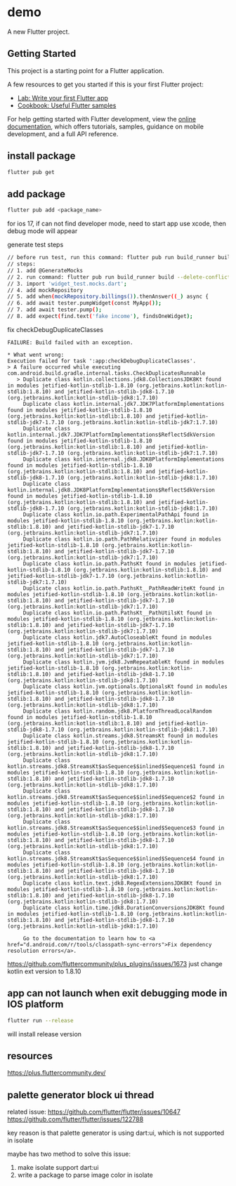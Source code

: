 # demo

A new Flutter project.

## Getting Started

This project is a starting point for a Flutter application.

A few resources to get you started if this is your first Flutter project:

- [Lab: Write your first Flutter app](https://docs.flutter.dev/get-started/codelab)
- [Cookbook: Useful Flutter samples](https://docs.flutter.dev/cookbook)

For help getting started with Flutter development, view the
[online documentation](https://docs.flutter.dev/), which offers tutorials,
samples, guidance on mobile development, and a full API reference.

## install package
```bash
flutter pub get
```
## add package

```bash
flutter pub add <package_name>
```

for ios 17, if can not find developer mode, need to start app use xcode, then debug mode will appear

generate test steps
```bash
// before run test, run this command: flutter pub run build_runner build --delete-conflicting-outputs
// steps:
// 1. add @GenerateMocks
// 2. run command: flutter pub run build_runner build --delete-conflicting-outputs
// 3. import 'widget_test.mocks.dart';
// 4. add mockRepository
// 5. add when(mockRepository.billings()).thenAnswer((_) async {
// 6. add await tester.pumpWidget(const MyApp());
// 7. add await tester.pump();
// 8. add expect(find.text('fake income'), findsOneWidget);
```

fix checkDebugDuplicateClasses
```
FAILURE: Build failed with an exception.

* What went wrong:
Execution failed for task ':app:checkDebugDuplicateClasses'.
> A failure occurred while executing com.android.build.gradle.internal.tasks.CheckDuplicatesRunnable
   > Duplicate class kotlin.collections.jdk8.CollectionsJDK8Kt found in modules jetified-kotlin-stdlib-1.8.10 (org.jetbrains.kotlin:kotlin-stdlib:1.8.10) and jetified-kotlin-stdlib-jdk8-1.7.10 (org.jetbrains.kotlin:kotlin-stdlib-jdk8:1.7.10)
     Duplicate class kotlin.internal.jdk7.JDK7PlatformImplementations found in modules jetified-kotlin-stdlib-1.8.10 (org.jetbrains.kotlin:kotlin-stdlib:1.8.10) and jetified-kotlin-stdlib-jdk7-1.7.10 (org.jetbrains.kotlin:kotlin-stdlib-jdk7:1.7.10)
     Duplicate class kotlin.internal.jdk7.JDK7PlatformImplementations$ReflectSdkVersion found in modules jetified-kotlin-stdlib-1.8.10 (org.jetbrains.kotlin:kotlin-stdlib:1.8.10) and jetified-kotlin-stdlib-jdk7-1.7.10 (org.jetbrains.kotlin:kotlin-stdlib-jdk7:1.7.10)
     Duplicate class kotlin.internal.jdk8.JDK8PlatformImplementations found in modules jetified-kotlin-stdlib-1.8.10 (org.jetbrains.kotlin:kotlin-stdlib:1.8.10) and jetified-kotlin-stdlib-jdk8-1.7.10 (org.jetbrains.kotlin:kotlin-stdlib-jdk8:1.7.10)
     Duplicate class kotlin.internal.jdk8.JDK8PlatformImplementations$ReflectSdkVersion found in modules jetified-kotlin-stdlib-1.8.10 (org.jetbrains.kotlin:kotlin-stdlib:1.8.10) and jetified-kotlin-stdlib-jdk8-1.7.10 (org.jetbrains.kotlin:kotlin-stdlib-jdk8:1.7.10)
     Duplicate class kotlin.io.path.ExperimentalPathApi found in modules jetified-kotlin-stdlib-1.8.10 (org.jetbrains.kotlin:kotlin-stdlib:1.8.10) and jetified-kotlin-stdlib-jdk7-1.7.10 (org.jetbrains.kotlin:kotlin-stdlib-jdk7:1.7.10)
     Duplicate class kotlin.io.path.PathRelativizer found in modules jetified-kotlin-stdlib-1.8.10 (org.jetbrains.kotlin:kotlin-stdlib:1.8.10) and jetified-kotlin-stdlib-jdk7-1.7.10 (org.jetbrains.kotlin:kotlin-stdlib-jdk7:1.7.10)
     Duplicate class kotlin.io.path.PathsKt found in modules jetified-kotlin-stdlib-1.8.10 (org.jetbrains.kotlin:kotlin-stdlib:1.8.10) and jetified-kotlin-stdlib-jdk7-1.7.10 (org.jetbrains.kotlin:kotlin-stdlib-jdk7:1.7.10)
     Duplicate class kotlin.io.path.PathsKt__PathReadWriteKt found in modules jetified-kotlin-stdlib-1.8.10 (org.jetbrains.kotlin:kotlin-stdlib:1.8.10) and jetified-kotlin-stdlib-jdk7-1.7.10 (org.jetbrains.kotlin:kotlin-stdlib-jdk7:1.7.10)
     Duplicate class kotlin.io.path.PathsKt__PathUtilsKt found in modules jetified-kotlin-stdlib-1.8.10 (org.jetbrains.kotlin:kotlin-stdlib:1.8.10) and jetified-kotlin-stdlib-jdk7-1.7.10 (org.jetbrains.kotlin:kotlin-stdlib-jdk7:1.7.10)
     Duplicate class kotlin.jdk7.AutoCloseableKt found in modules jetified-kotlin-stdlib-1.8.10 (org.jetbrains.kotlin:kotlin-stdlib:1.8.10) and jetified-kotlin-stdlib-jdk7-1.7.10 (org.jetbrains.kotlin:kotlin-stdlib-jdk7:1.7.10)
     Duplicate class kotlin.jvm.jdk8.JvmRepeatableKt found in modules jetified-kotlin-stdlib-1.8.10 (org.jetbrains.kotlin:kotlin-stdlib:1.8.10) and jetified-kotlin-stdlib-jdk8-1.7.10 (org.jetbrains.kotlin:kotlin-stdlib-jdk8:1.7.10)
     Duplicate class kotlin.jvm.optionals.OptionalsKt found in modules jetified-kotlin-stdlib-1.8.10 (org.jetbrains.kotlin:kotlin-stdlib:1.8.10) and jetified-kotlin-stdlib-jdk8-1.7.10 (org.jetbrains.kotlin:kotlin-stdlib-jdk8:1.7.10)
     Duplicate class kotlin.random.jdk8.PlatformThreadLocalRandom found in modules jetified-kotlin-stdlib-1.8.10 (org.jetbrains.kotlin:kotlin-stdlib:1.8.10) and jetified-kotlin-stdlib-jdk8-1.7.10 (org.jetbrains.kotlin:kotlin-stdlib-jdk8:1.7.10)
     Duplicate class kotlin.streams.jdk8.StreamsKt found in modules jetified-kotlin-stdlib-1.8.10 (org.jetbrains.kotlin:kotlin-stdlib:1.8.10) and jetified-kotlin-stdlib-jdk8-1.7.10 (org.jetbrains.kotlin:kotlin-stdlib-jdk8:1.7.10)
     Duplicate class kotlin.streams.jdk8.StreamsKt$asSequence$$inlined$Sequence$1 found in modules jetified-kotlin-stdlib-1.8.10 (org.jetbrains.kotlin:kotlin-stdlib:1.8.10) and jetified-kotlin-stdlib-jdk8-1.7.10 (org.jetbrains.kotlin:kotlin-stdlib-jdk8:1.7.10)
     Duplicate class kotlin.streams.jdk8.StreamsKt$asSequence$$inlined$Sequence$2 found in modules jetified-kotlin-stdlib-1.8.10 (org.jetbrains.kotlin:kotlin-stdlib:1.8.10) and jetified-kotlin-stdlib-jdk8-1.7.10 (org.jetbrains.kotlin:kotlin-stdlib-jdk8:1.7.10)
     Duplicate class kotlin.streams.jdk8.StreamsKt$asSequence$$inlined$Sequence$3 found in modules jetified-kotlin-stdlib-1.8.10 (org.jetbrains.kotlin:kotlin-stdlib:1.8.10) and jetified-kotlin-stdlib-jdk8-1.7.10 (org.jetbrains.kotlin:kotlin-stdlib-jdk8:1.7.10)
     Duplicate class kotlin.streams.jdk8.StreamsKt$asSequence$$inlined$Sequence$4 found in modules jetified-kotlin-stdlib-1.8.10 (org.jetbrains.kotlin:kotlin-stdlib:1.8.10) and jetified-kotlin-stdlib-jdk8-1.7.10 (org.jetbrains.kotlin:kotlin-stdlib-jdk8:1.7.10)
     Duplicate class kotlin.text.jdk8.RegexExtensionsJDK8Kt found in modules jetified-kotlin-stdlib-1.8.10 (org.jetbrains.kotlin:kotlin-stdlib:1.8.10) and jetified-kotlin-stdlib-jdk8-1.7.10 (org.jetbrains.kotlin:kotlin-stdlib-jdk8:1.7.10)
     Duplicate class kotlin.time.jdk8.DurationConversionsJDK8Kt found in modules jetified-kotlin-stdlib-1.8.10 (org.jetbrains.kotlin:kotlin-stdlib:1.8.10) and jetified-kotlin-stdlib-jdk8-1.7.10 (org.jetbrains.kotlin:kotlin-stdlib-jdk8:1.7.10)

     Go to the documentation to learn how to <a href="d.android.com/r/tools/classpath-sync-errors">Fix dependency resolution errors</a>.

```
https://github.com/fluttercommunity/plus_plugins/issues/1673
just change kotlin ext version to 1.8.10

## app can not launch when exit debugging mode in IOS platform

```bash
flutter run --release
```

will install release version


## resources
https://plus.fluttercommunity.dev/

## palette generator block ui thread
related issue:
https://github.com/flutter/flutter/issues/10647
https://github.com/flutter/flutter/issues/122788

key reason is that palette generator is using dart:ui, which is not supported in isolate

maybe has two method to solve this issue:
1. make isolate support dart:ui
2. write a package to parse image color in isolate

